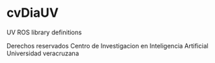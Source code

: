 # cvDiaUV

UV ROS library definitions

Derechos reservados Centro de Investigacion en Inteligencia Artificial
Universidad veracruzana